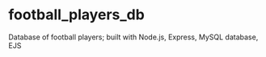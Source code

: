 # football_players_db
Database of football players; built with Node.js, Express, MySQL database, EJS 
